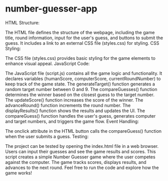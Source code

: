 # number-guesser-app
HTML Structure:

The HTML file defines the structure of the webpage, including the game title, round information, input for the user's guess, and buttons to submit the guess.
It includes a link to an external CSS file (styles.css) for styling.
CSS Styling:

The CSS file (styles.css) provides basic styling for the game elements to enhance visual appeal.
JavaScript Code:

The JavaScript file (script.js) contains all the game logic and functionality.
It declares variables (humanScore, computerScore, currentRoundNumber) to keep track of the game state.
The generateTarget() function generates a random target number between 0 and 9.
The compareGuesses() function determines the winner based on the closest guess to the target number.
The updateScore() function increases the score of the winner.
The advanceRound() function increments the round number.
The displayResults() function shows the results and updates the UI.
The compareGuess() function handles the user's guess, generates computer and target numbers, and triggers the game flow.
Event Handling:

The onclick attribute in the HTML button calls the compareGuess() function when the user submits a guess.
Testing:

The project can be tested by opening the index.html file in a web browser.
Users can input their guesses and see the game results and scores.
This script creates a simple Number Guesser game where the user competes against the computer. The game tracks scores, displays results, and advances to the next round. Feel free to run the code and explore how the game works!
